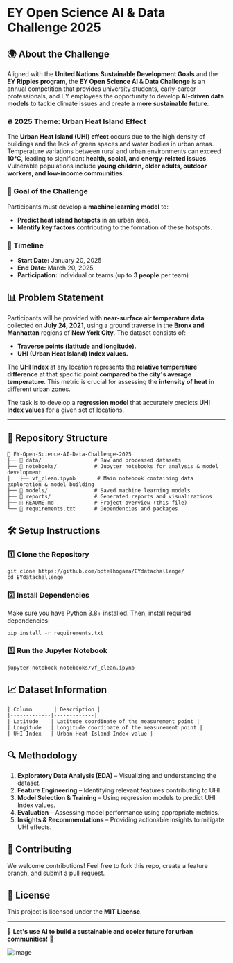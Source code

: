 # EY Open Science AI & Data Challenge 2025

## 🌍 About the Challenge

Aligned with the **United Nations Sustainable Development Goals** and the **EY Ripples program**, the **EY Open Science AI & Data Challenge** is an annual competition that provides university students, early-career professionals, and EY employees the opportunity to develop **AI-driven data models** to tackle climate issues and create a **more sustainable future**.

### 🔥 2025 Theme: Urban Heat Island Effect

The **Urban Heat Island (UHI) effect** occurs due to the high density of buildings and the lack of green spaces and water bodies in urban areas. Temperature variations between rural and urban environments can exceed **10°C**, leading to significant **health, social, and energy-related issues**. Vulnerable populations include **young children, older adults, outdoor workers, and low-income communities**.

### 🎯 Goal of the Challenge

Participants must develop a **machine learning model** to:
- **Predict heat island hotspots** in an urban area.
- **Identify key factors** contributing to the formation of these hotspots.

### 📅 Timeline
- **Start Date:** January 20, 2025
- **End Date:** March 20, 2025
- **Participation:** Individual or teams (up to **3 people** per team)

## 📊 Problem Statement

Participants will be provided with **near-surface air temperature data** collected on **July 24, 2021**, using a ground traverse in the **Bronx and Manhattan** regions of **New York City**. The dataset consists of:
- **Traverse points (latitude and longitude).**
- **UHI (Urban Heat Island) Index values.**

The **UHI Index** at any location represents the **relative temperature difference** at that specific point **compared to the city's average temperature**. This metric is crucial for assessing the **intensity of heat** in different urban zones.

The task is to develop a **regression model** that accurately predicts **UHI Index values** for a given set of locations.

---

## 🚀 Repository Structure

```
📂 EY-Open-Science-AI-Data-Challenge-2025
├── 📂 data/                 # Raw and processed datasets
├── 📂 notebooks/            # Jupyter notebooks for analysis & model development
│   ├── vf_clean.ipynb       # Main notebook containing data exploration & model building
├── 📂 models/               # Saved machine learning models
├── 📂 reports/              # Generated reports and visualizations
├── 📜 README.md             # Project overview (this file)
└── 📜 requirements.txt      # Dependencies and packages
```

## 🛠 Setup Instructions

### 1️⃣ Clone the Repository
```
git clone https://github.com/botelhogama/EYdatachallenge/
cd EYdatachallenge
```

### 2️⃣ Install Dependencies
Make sure you have Python 3.8+ installed. Then, install required dependencies:
```
pip install -r requirements.txt
```

### 3️⃣ Run the Jupyter Notebook
```
jupyter notebook notebooks/vf_clean.ipynb
```

## 📈 Dataset Information

```
| Column       | Description |
|-------------|-------------|
| Latitude    | Latitude coordinate of the measurement point |
| Longitude   | Longitude coordinate of the measurement point |
| UHI Index   | Urban Heat Island Index value |
```

## 🔍 Methodology

1. **Exploratory Data Analysis (EDA)** – Visualizing and understanding the dataset.
2. **Feature Engineering** – Identifying relevant features contributing to UHI.
3. **Model Selection & Training** – Using regression models to predict UHI Index values.
4. **Evaluation** – Assessing model performance using appropriate metrics.
5. **Insights & Recommendations** – Providing actionable insights to mitigate UHI effects.

## 🤝 Contributing
We welcome contributions! Feel free to fork this repo, create a feature branch, and submit a pull request.

## 📜 License
This project is licensed under the **MIT License**.

---

🎯 **Let's use AI to build a sustainable and cooler future for urban communities!** 🚀


![image](https://github.com/user-attachments/assets/e81ad62a-d4ba-4c6d-80e6-dca0da08bc41)

